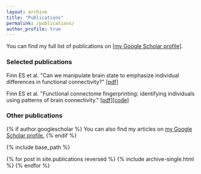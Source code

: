 ```yaml
---
layout: archive
title: "Publications"
permalink: /publications/
author_profile: true
---
```


You can find my full list of publications on [[my Google Scholar profile]](https://scholar.google.com/citations?user=95oJGacAAAAJ&hl=en&oi=ao).

### Selected publications

Finn ES et al. "Can we manipulate brain state to emphasize individual differences in functional connectivity?" [[pdf]](https://esfinn.github.io/files/nn.4135.pdf)

Finn ES et al. "Functional connectome fingerprinting: identifying individuals using patterns of brain connectivity." [[pdf]](https://esfinn.github.io/files/nn.4135.pdf)[[code]](https://www.nitrc.org/frs/?group_id=51)

### Other publications

{% if author.googlescholar %}
  You can also find my articles on <u><a href="{{author.googlescholar}}">my Google Scholar profile</a>.</u>
{% endif %}

{% include base_path %}

{% for post in site.publications reversed %}
  {% include archive-single.html %}
{% endfor %}
